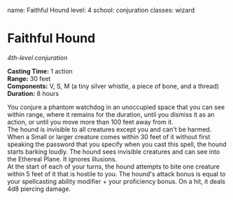 name: Faithful Hound
level: 4
school: conjuration
classes: wizard

# Faithful Hound 
_4th-level conjuration_ 

**Casting Time:** 1 action    
**Range:** 30 feet    
**Components:** V, S, M (a tiny silver whistle, a piece of bone, and a thread)    
**Duration:** 8 hours 

You conjure a phantom watchdog in an unoccupied space that you can see within range, where it remains for the duration, until you dismiss it as an action, or until you move more than 100 feet away from it.    
The hound is invisible to all creatures except you and can't be harmed. When a Small or larger creature comes within 30 feet of it without first speaking the password that you specify when you cast this spell, the hound starts barking loudly. The hound sees invisible creatures and can see into the Ethereal Plane. It ignores illusions.    
At the start of each of your turns, the hound attempts to bite one creature within 5 feet of it that is hostile to you. The hound's attack bonus is equal to your spellcasting ability modifier + your proficiency bonus. On a hit, it deals 4d8 piercing damage. 
